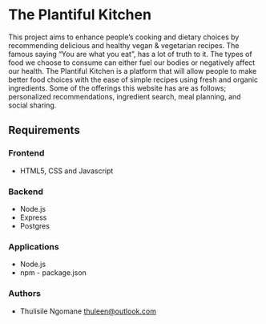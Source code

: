 # The Plantiful Kitchen

This project aims to enhance people’s cooking and dietary choices by recommending delicious and healthy vegan & vegetarian recipes. The famous saying “You are what you eat”, has a lot of truth to it. The types of food we choose to consume can either fuel our bodies or negatively affect our health. The Plantiful Kitchen is a platform that will allow people to make better food choices with the ease of simple recipes using fresh and organic ingredients. Some of the offerings this website has are as follows;  personalized recommendations, ingredient search, meal planning, and social sharing.

## Requirements

### Frontend
* HTML5, CSS and Javascript

### Backend
* Node.js
* Express
* Postgres

### Applications
* Node.js
* npm - package.json

### Authors
* Thulisile Ngomane thuleen@outlook.com
